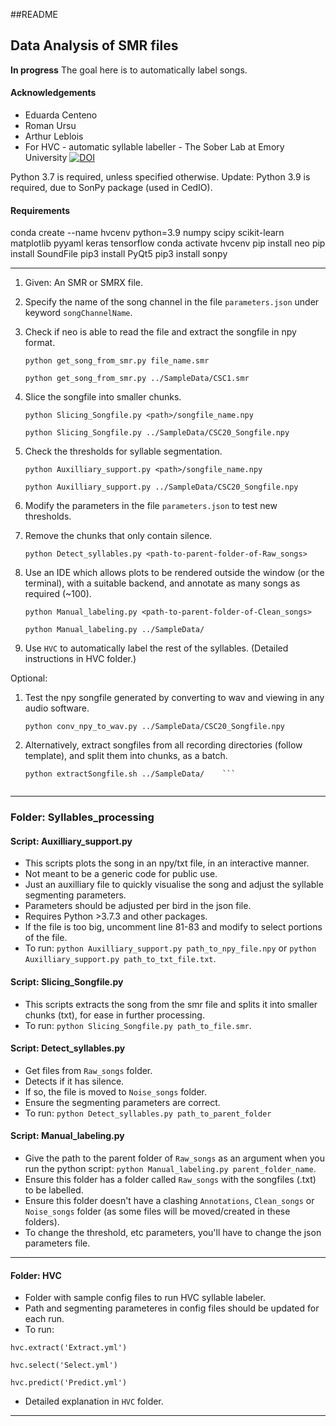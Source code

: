 ##README

## Data Analysis of SMR files
**In progress**
The goal here is to automatically label songs.

#### Acknowledgements
- Eduarda Centeno
- Roman Ursu
- Arthur Leblois
- For HVC - automatic syllable labeller - The Sober Lab at Emory University [![DOI](https://zenodo.org/badge/DOI/10.5281/zenodo.1475481.svg)](https://doi.org/10.5281/zenodo.1475481)

Python 3.7 is required, unless specified otherwise.
Update: Python 3.9 is required, due to SonPy package (used in CedIO).


#### Requirements
conda create --name hvcenv python=3.9 numpy scipy scikit-learn matplotlib pyyaml keras tensorflow
conda activate hvcenv
pip install neo
pip install SoundFile
pip3 install PyQt5
pip3 install sonpy

---

1. Given: An SMR or SMRX file. 

2. Specify the name of the song channel in the file ```parameters.json``` under keyword `songChannelName`.


3. Check if neo is able to read the file and extract the songfile in npy format.
    ```
    python get_song_from_smr.py file_name.smr  
    ```
    ```
    python get_song_from_smr.py ../SampleData/CSC1.smr 
    ```  

4. Slice the songfile into smaller chunks.
	```
	python Slicing_Songfile.py <path>/songfile_name.npy
	```
	```
	python Slicing_Songfile.py ../SampleData/CSC20_Songfile.npy 
	```

5. Check the thresholds for syllable segmentation.
	```
	python Auxilliary_support.py <path>/songfile_name.npy
	```
	```
	python Auxilliary_support.py ../SampleData/CSC20_Songfile.npy 
	```
	
6. Modify the parameters in the file ```parameters.json``` to test new thresholds.

7. Remove the chunks that only contain silence. 
	```
	python Detect_syllables.py <path-to-parent-folder-of-Raw_songs>
	```
	
8. Use an IDE which allows plots to be rendered outside the window (or the terminal), with a suitable backend, and annotate as many songs as required (~100).
	```
	python Manual_labeling.py <path-to-parent-folder-of-Clean_songs>
	```
	```
	python Manual_labeling.py ../SampleData/
	```


9. Use ```HVC``` to automatically label the rest of the syllables. (Detailed instructions in HVC folder.)





Optional:

1. Test the npy songfile generated by converting to wav and viewing in any audio software.
	```
	python conv_npy_to_wav.py ../SampleData/CSC20_Songfile.npy
	```

2. Alternatively, extract songfiles from all recording directories (follow template), and split them into chunks, as a batch.
	```
	python extractSongfile.sh ../SampleData/	```


----

### Folder: Syllables_processing

#### Script: Auxilliary_support.py

- This scripts plots the song in an npy/txt file, in an interactive manner.
- Not meant to be a generic code for public use.
- Just an auxilliary file to quickly visualise the song and adjust the syllable segmenting parameters.
- Parameters should be adjusted per bird in the json file.
- Requires Python >3.7.3 and other packages.
- If the file is too big, uncomment line 81-83 and modify to select portions of the file.
- To run: `python Auxilliary_support.py path_to_npy_file.npy` or `python Auxilliary_support.py path_to_txt_file.txt`.

#### Script: Slicing_Songfile.py

- This scripts extracts the song from the smr file and splits it into smaller chunks (txt), for ease in further processing.
- To run: `python Slicing_Songfile.py path_to_file.smr`.

#### Script: Detect_syllables.py

- Get files from `Raw_songs` folder.
- Detects if it has silence.
- If so, the file is moved to `Noise_songs` folder.
- Ensure the segmenting parameters are correct.
- To run: `python Detect_syllables.py path_to_parent_folder`

#### Script: Manual_labeling.py

- Give the path to the parent folder of `Raw_songs` as an argument when you run the python script: `python Manual_labeling.py parent_folder_name`.
- Ensure this folder has a folder called `Raw_songs` with the songfiles (.txt) to be labelled.
- Ensure this folder doesn't have a clashing `Annotations`, `Clean_songs` or `Noise_songs` folder (as some files will be moved/created in these folders).
- To change the threshold, etc parameters, you'll have to change the json parameters file.

---

#### Folder: HVC

- Folder with sample config files to run HVC syllable labeler.
- Path and segmenting parameteres in config files should be updated for each run.
- To run:

`hvc.extract('Extract.yml')`

`hvc.select('Select.yml')`

`hvc.predict('Predict.yml')`

- Detailed explanation in `HVC` folder.

---
